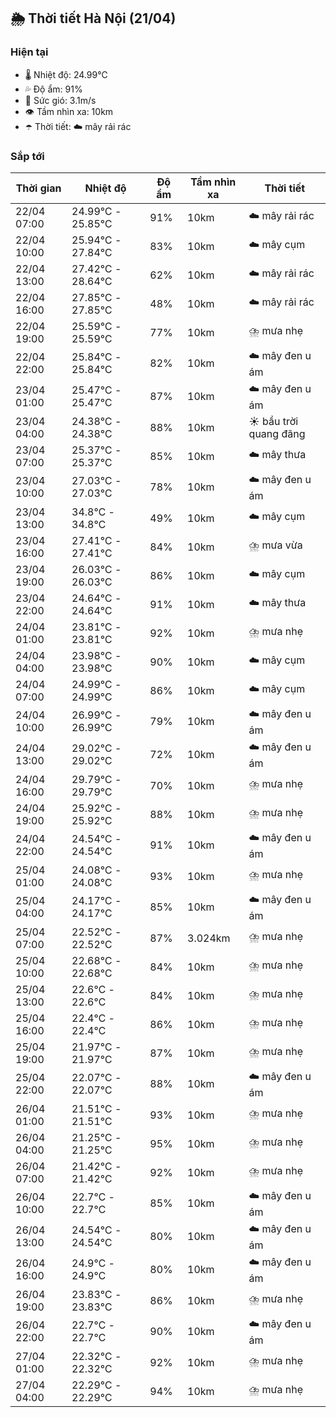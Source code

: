 ## 🌦️ Thời tiết Hà Nội (21/04)

### Hiện tại

- 🌡️ Nhiệt độ: 24.99℃
- 💦 Độ ẩm: 91%
- 💨 Sức gió: 3.1m/s
- 👁️ Tầm nhìn xa: 10km
- ☂️ Thời tiết: ☁️ mây rải rác

### Sắp tới

| Thời gian | Nhiệt độ | Độ ẩm | Tầm nhìn xa | Thời tiết |
| --- | --- | --- | --- | --- |
| 22/04 07:00 | 24.99℃ - 25.85℃ | 91% | 10km | ☁️ mây rải rác |
| 22/04 10:00 | 25.94℃ - 27.84℃ | 83% | 10km | ☁️ mây cụm |
| 22/04 13:00 | 27.42℃ - 28.64℃ | 62% | 10km | ☁️ mây rải rác |
| 22/04 16:00 | 27.85℃ - 27.85℃ | 48% | 10km | ☁️ mây rải rác |
| 22/04 19:00 | 25.59℃ - 25.59℃ | 77% | 10km | ⛈️ mưa nhẹ |
| 22/04 22:00 | 25.84℃ - 25.84℃ | 82% | 10km | ☁️ mây đen u ám |
| 23/04 01:00 | 25.47℃ - 25.47℃ | 87% | 10km | ☁️ mây đen u ám |
| 23/04 04:00 | 24.38℃ - 24.38℃ | 88% | 10km | ☀️ bầu trời quang đãng |
| 23/04 07:00 | 25.37℃ - 25.37℃ | 85% | 10km | ☁️ mây thưa |
| 23/04 10:00 | 27.03℃ - 27.03℃ | 78% | 10km | ☁️ mây đen u ám |
| 23/04 13:00 | 34.8℃ - 34.8℃ | 49% | 10km | ☁️ mây cụm |
| 23/04 16:00 | 27.41℃ - 27.41℃ | 84% | 10km | ⛈️ mưa vừa |
| 23/04 19:00 | 26.03℃ - 26.03℃ | 86% | 10km | ☁️ mây cụm |
| 23/04 22:00 | 24.64℃ - 24.64℃ | 91% | 10km | ☁️ mây thưa |
| 24/04 01:00 | 23.81℃ - 23.81℃ | 92% | 10km | ⛈️ mưa nhẹ |
| 24/04 04:00 | 23.98℃ - 23.98℃ | 90% | 10km | ☁️ mây cụm |
| 24/04 07:00 | 24.99℃ - 24.99℃ | 86% | 10km | ☁️ mây cụm |
| 24/04 10:00 | 26.99℃ - 26.99℃ | 79% | 10km | ☁️ mây đen u ám |
| 24/04 13:00 | 29.02℃ - 29.02℃ | 72% | 10km | ☁️ mây đen u ám |
| 24/04 16:00 | 29.79℃ - 29.79℃ | 70% | 10km | ⛈️ mưa nhẹ |
| 24/04 19:00 | 25.92℃ - 25.92℃ | 88% | 10km | ⛈️ mưa nhẹ |
| 24/04 22:00 | 24.54℃ - 24.54℃ | 91% | 10km | ☁️ mây đen u ám |
| 25/04 01:00 | 24.08℃ - 24.08℃ | 93% | 10km | ⛈️ mưa nhẹ |
| 25/04 04:00 | 24.17℃ - 24.17℃ | 85% | 10km | ☁️ mây đen u ám |
| 25/04 07:00 | 22.52℃ - 22.52℃ | 87% | 3.024km | ⛈️ mưa nhẹ |
| 25/04 10:00 | 22.68℃ - 22.68℃ | 84% | 10km | ⛈️ mưa nhẹ |
| 25/04 13:00 | 22.6℃ - 22.6℃ | 84% | 10km | ⛈️ mưa nhẹ |
| 25/04 16:00 | 22.4℃ - 22.4℃ | 86% | 10km | ⛈️ mưa nhẹ |
| 25/04 19:00 | 21.97℃ - 21.97℃ | 87% | 10km | ⛈️ mưa nhẹ |
| 25/04 22:00 | 22.07℃ - 22.07℃ | 88% | 10km | ☁️ mây đen u ám |
| 26/04 01:00 | 21.51℃ - 21.51℃ | 93% | 10km | ⛈️ mưa nhẹ |
| 26/04 04:00 | 21.25℃ - 21.25℃ | 95% | 10km | ⛈️ mưa nhẹ |
| 26/04 07:00 | 21.42℃ - 21.42℃ | 92% | 10km | ⛈️ mưa nhẹ |
| 26/04 10:00 | 22.7℃ - 22.7℃ | 85% | 10km | ☁️ mây đen u ám |
| 26/04 13:00 | 24.54℃ - 24.54℃ | 80% | 10km | ☁️ mây đen u ám |
| 26/04 16:00 | 24.9℃ - 24.9℃ | 80% | 10km | ☁️ mây đen u ám |
| 26/04 19:00 | 23.83℃ - 23.83℃ | 86% | 10km | ⛈️ mưa nhẹ |
| 26/04 22:00 | 22.7℃ - 22.7℃ | 90% | 10km | ☁️ mây đen u ám |
| 27/04 01:00 | 22.32℃ - 22.32℃ | 92% | 10km | ⛈️ mưa nhẹ |
| 27/04 04:00 | 22.29℃ - 22.29℃ | 94% | 10km | ⛈️ mưa nhẹ |
